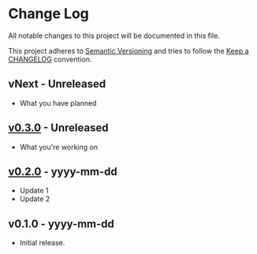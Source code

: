 # Change Log

All notable changes to this project will be documented in this file.

This project adheres to [Semantic Versioning](http://semver.org/) and tries to follow the [Keep a CHANGELOG](http://keepachangelog.com) convention.

## vNext - Unreleased

- What you have planned

## [v0.3.0](https://github.com/ericwbailey/global-accessibility-awareness-day/compare/v0.1.0...v0.2.0) - Unreleased

- What you're working on

## [v0.2.0](https://github.com/ericwbailey/global-accessibility-awareness-day/compare/v0.1.0...v0.2.0) - yyyy-mm-dd

- Update 1
- Update 2

## v0.1.0 - yyyy-mm-dd

- Initial release.
